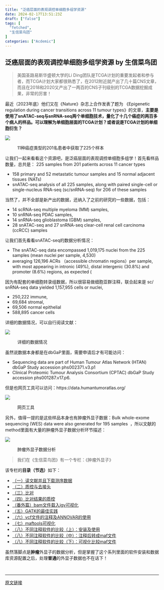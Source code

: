 ```yaml
---
title: "泛癌层面的表观调控单细胞多组学资源"
date: 2024-02-17T13:51:23Z
draft: ["false"]
tags: [
  "fetched",
  "生信菜鸟团"
]
categories: ["Acdemic"]
---
```

泛癌层面的表观调控单细胞多组学资源 by 生信菜鸟团
------
<div><section data-tool="mdnice编辑器" data-website="https://www.mdnice.com"><blockquote data-tool="mdnice编辑器"><span></span><p>美国圣路易斯华盛顿大学的Li Ding团队是TCGA计划的重要发起者和参与者，而TCGA计划大家都很熟悉了，在2012附近就产出了几十篇CNS文章，而且在2018和2020又产出了一两百的CNS子刊级别的TCGA数据挖掘成果，非常的厉害！</p></blockquote><p data-tool="mdnice编辑器">最近（2023年底）他们又在《Nature》杂志上合作发表了题为 《Epigenetic regulation during cancer transitions across 11 tumour types》的文章，<strong>主要是使用了snATAC-seq与snRNA-seq两个单细胞技术，量化了十几个癌症的两百多个病人的样品。可以理解为单细胞层面的TCGA计划？或者说是TCGA计划的单细胞衍生？</strong></p><p><img data-galleryid="" data-imgfileid="100036639" data-ratio="0.4439608269858542" data-s="300,640" data-src="https://mmbiz.qpic.cn/mmbiz_png/iaRJcrq2Losib6k7BvnsFEiazQuYD5xSzIr0icCNsW1xmhe3nwSOIibIXwRqCFAtUkARwz8yibf47l4icO2LvSIRhHw3w/640?wx_fmt=png&amp;from=appmsg" data-type="png" data-w="1838" src="https://mmbiz.qpic.cn/mmbiz_png/iaRJcrq2Losib6k7BvnsFEiazQuYD5xSzIr0icCNsW1xmhe3nwSOIibIXwRqCFAtUkARwz8yibf47l4icO2LvSIRhHw3w/640?wx_fmt=png&amp;from=appmsg"></p><figure data-tool="mdnice编辑器"><figcaption>11种癌症类型的201名患者中获取了225个样本</figcaption></figure><p data-tool="mdnice编辑器">让我们一起来看看这个资源吧，是泛癌层面的表观调控单细胞多组学！首先看样品数量，总共是： 225 samples from 201 patients across 11 cancer types</p><ul data-tool="mdnice编辑器"><li><section>158 primary and 52 metastatic tumour samples and 15 normal adjacent tissues (NATs)</section></li><li><section>snATAC-seq analysis of all 225 samples, along with paired single-cell or single-nucleus RNA-seq (sc/snRNA-seq) for 206 of these samples</section></li></ul><p data-tool="mdnice编辑器">当然了，并不全部是新产出的数据，还纳入了之前的研究的一些数据，包括：</p><ul data-tool="mdnice编辑器"><li><section>14 scRNA-seq multiple myeloma (MM) samples,</section></li><li><section>10 snRNA-seq PDAC samples,</section></li><li><section>14 snRNA-seq glioblastoma (GBM) samples,</section></li><li><section>28 snATAC-seq and 27 snRNA-seq clear-cell renal cell carcinoma (ccRCC) samples</section></li></ul><p data-tool="mdnice编辑器">让我们首先看看snATAC-seq的数据分析情况：</p><ul data-tool="mdnice编辑器"><li><section>The snATAC-seq data encompassed 1,019,175 nuclei from the 225 samples (mean nuclei per sample, 4,530)</section></li><li><section>averaging 126,196 ACRs （accessible chromatin regions）per sample, with most appearing in intronic (49%), distal intergenic (30.8%) and promoter (8.6%) regions, as expected (</section></li></ul><p data-tool="mdnice编辑器">因为有配套的单细胞转录组数据，所以很容易做细胞亚群注释，联合起来是 sc/ snRNA-seq data yielded 1,157,955 cells or nuclei,</p><ul data-tool="mdnice编辑器"><li><section>250,222 immune,</section></li><li><section>69,684 stromal,</section></li><li><section>69,506 normal epithelial</section></li><li><section>588,895 cancer cells</section></li></ul><p data-tool="mdnice编辑器">详细的数据情况，可以自行阅读文献：</p><p><img data-galleryid="" data-imgfileid="100036638" data-ratio="0.5045045045045045" data-s="300,640" data-src="https://mmbiz.qpic.cn/mmbiz_png/iaRJcrq2Losib6k7BvnsFEiazQuYD5xSzIrmQLY5mrp5Vc62rm2umetwKah6NE2ibJwksaLamLHhguvGGkKwmytpiaw/640?wx_fmt=png&amp;from=appmsg" data-type="png" data-w="1332" src="https://mmbiz.qpic.cn/mmbiz_png/iaRJcrq2Losib6k7BvnsFEiazQuYD5xSzIrmQLY5mrp5Vc62rm2umetwKah6NE2ibJwksaLamLHhguvGGkKwmytpiaw/640?wx_fmt=png&amp;from=appmsg"></p><figure data-tool="mdnice编辑器"><figcaption>详细的数据情况</figcaption></figure><p data-tool="mdnice编辑器">虽然说数据本身都是在dbGaP里面，需要申请后才有可能访问：</p><ul data-tool="mdnice编辑器"><li><section>Sequencing data are part of Human Tumour Atlas Network (HTAN) dbGaP Study accession phs002371.v3.p1</section></li><li><section>Clinical Proteomic Tumour Analysis Consortium (CPTAC) dbGaP Study accession phs001287.v17.p6.</section></li></ul><p data-tool="mdnice编辑器">但是也网页工具可以访问：https://data.humantumoratlas.org/</p><p><img data-galleryid="" data-imgfileid="100036641" data-ratio="0.5496489468405216" data-s="300,640" data-src="https://mmbiz.qpic.cn/mmbiz_png/iaRJcrq2Losib6k7BvnsFEiazQuYD5xSzIrkuQhoticF9Fg7CTgN5GPmiaVvP4mTNrWuibDNI5MlrJvurhtpqliaPFBJQ/640?wx_fmt=png&amp;from=appmsg" data-type="png" data-w="1994" src="https://mmbiz.qpic.cn/mmbiz_png/iaRJcrq2Losib6k7BvnsFEiazQuYD5xSzIrkuQhoticF9Fg7CTgN5GPmiaVvP4mTNrWuibDNI5MlrJvurhtpqliaPFBJQ/640?wx_fmt=png&amp;from=appmsg"></p><figure data-tool="mdnice编辑器"><figcaption>网页工具</figcaption></figure><p data-tool="mdnice编辑器">另外，值得一提的是这些样品本身也有肿瘤外显子数据：Bulk whole-exome sequencing (WES) data were also generated for 195 samples  ，所以文献的method里面有大量的肿瘤外显子数据分析环节描述：</p><p><img data-galleryid="" data-imgfileid="100036640" data-ratio="1.326839826839827" data-s="300,640" data-src="https://mmbiz.qpic.cn/mmbiz_png/iaRJcrq2Losib6k7BvnsFEiazQuYD5xSzIrpm7aH3qZxhRJicyeMTmo16FvVotFGDuygbqGZf98Tem90dNgobeT7FA/640?wx_fmt=png&amp;from=appmsg" data-type="png" data-w="924" src="https://mmbiz.qpic.cn/mmbiz_png/iaRJcrq2Losib6k7BvnsFEiazQuYD5xSzIrpm7aH3qZxhRJicyeMTmo16FvVotFGDuygbqGZf98Tem90dNgobeT7FA/640?wx_fmt=png&amp;from=appmsg"></p><figure data-tool="mdnice编辑器"><figcaption>肿瘤外显子数据分析</figcaption></figure><blockquote data-tool="mdnice编辑器"><span></span><p>我们在《生信菜鸟团》有一个专栏：《肿瘤外显子》</p></blockquote><p data-tool="mdnice编辑器">该专栏的<strong>目录（节选）</strong>如下：</p><ul data-tool="mdnice编辑器"><li><section><a href="http://mp.weixin.qq.com/s?__biz=MzUzMTEwODk0Ng==&amp;mid=2247487620&amp;idx=1&amp;sn=c64df71f838f0672d7a39a51481e465c&amp;chksm=fa46d5b9cd315caf1749ffb6fad716998fc81e6ca81a8393564a607e419aa2b72ba2b25a9c13&amp;scene=21#wechat_redirect" data-linktype="2">（一）读文献并且下载测序数据</a></section></li><li><section><a href="http://mp.weixin.qq.com/s?__biz=MzUzMTEwODk0Ng==&amp;mid=2247487653&amp;idx=2&amp;sn=45c7c9c13af5b18fbea1f50489c01676&amp;chksm=fa46d598cd315c8e11014156b9a5e3f5601dedac676aed375eb5a0f565cd55adec39e1b1beb8&amp;scene=21#wechat_redirect" data-linktype="2">（二）质控与去接头</a></section></li><li><section><a href="http://mp.weixin.qq.com/s?__biz=MzUzMTEwODk0Ng==&amp;mid=2247487719&amp;idx=2&amp;sn=025308308a40d28fa84ba2924e26c12f&amp;chksm=fa46d5dacd315ccc1bc4e2d9b976ed76e9dc9f4b9f7d87e71419c8339e4fe14a30498b0ff1cd&amp;scene=21#wechat_redirect" data-linktype="2">（三）比对</a></section></li><li><section><a href="https://mp.weixin.qq.com/s?__biz=MzUzMTEwODk0Ng==&amp;mid=2247488425&amp;idx=1&amp;sn=658a5f66af8fdeec60810cb0f5a2dfb6&amp;scene=21#wechat_redirect" data-linktype="2">（四）比对结果的质控</a></section></li><li><section><a href="https://mp.weixin.qq.com/s?__biz=MzUzMTEwODk0Ng==&amp;mid=2247488497&amp;idx=2&amp;sn=ccee8550494e4aef673969857dfe7dc5&amp;scene=21#wechat_redirect" data-linktype="2">（番外篇）bam文件载入igv可视化</a></section></li><li><section><a href="https://mp.weixin.qq.com/s?__biz=MzUzMTEwODk0Ng==&amp;mid=2247488565&amp;idx=1&amp;sn=cf5629835b3947e372e8916b95d05fd7&amp;scene=21#wechat_redirect" data-linktype="2">（五）GATK的最佳实践</a></section></li><li><section><a href="https://mp.weixin.qq.com/s?__biz=MzUzMTEwODk0Ng==&amp;mid=2247488653&amp;idx=1&amp;sn=df0bfc10581eb9b1e161021e5424b7e5&amp;scene=21#wechat_redirect" data-linktype="2">（六）vcf文件的注释及ANNOVAR的使用</a></section></li><li><section><a href="https://mp.weixin.qq.com/s?__biz=MzUzMTEwODk0Ng==&amp;mid=2247488721&amp;idx=1&amp;sn=eb9a4624efcf36ac15458561e01c77e0&amp;scene=21#wechat_redirect" data-linktype="2">（七）maftools可视化</a></section></li><li><section><a href="https://mp.weixin.qq.com/s?__biz=MzUzMTEwODk0Ng==&amp;mid=2247489048&amp;idx=1&amp;sn=4a152933075fbf7cd10aaad1824c189b&amp;scene=21#wechat_redirect" data-linktype="2">（八）不同注释软件的比较（上）：安装及使用</a></section></li><li><section><a href="https://mp.weixin.qq.com/s?__biz=MzUzMTEwODk0Ng==&amp;mid=2247489131&amp;idx=1&amp;sn=09b63fbdd8ee40f3285916ddb932cfda&amp;scene=21#wechat_redirect" data-linktype="2">（八）不同注释软件的比较（中）：注释后转成maf文件</a></section></li><li><section><a href="https://mp.weixin.qq.com/s?__biz=MzUzMTEwODk0Ng==&amp;mid=2247489203&amp;idx=1&amp;sn=05383e24812c6535afab4c46168d100d&amp;scene=21#wechat_redirect" data-linktype="2">（八）不同注释软件的比较（下）：可视化比较maf文件</a></section></li></ul><p data-tool="mdnice编辑器">虽然落脚点是<strong>肿瘤</strong>外显子的数据分析，但是掌握了这个系列里面的软件安装和数据库资源配置之后，处理<strong>普通</strong>的外显子数据也不在话下！</p></section><p><br></p><p><mp-style-type data-value="10000"></mp-style-type></p></div>  
<hr>
<a href="https://mp.weixin.qq.com/s/ND6DdFmggy-apPMCWXMybQ",target="_blank" rel="noopener noreferrer">原文链接</a>
